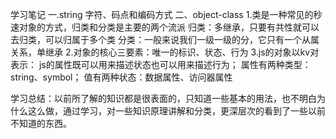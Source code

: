 学习笔记
一.string
字符、码点和编码方式
二、object-class
1.类是一种常见的秒速对象的方式，归类和分类是主要的两个流派
归类：多继承，只要有共性就可以去归类，可以归属于多个类
分类：一般来说我们一级一级的分，它只有一个从属关系，单继承
2.对象的核心三要素：唯一的标识、状态、行为
3.js的对象以kv对表示：
js的属性既可以用来描述状态也可以用来描述行为；
属性有两种类型：string、symbol；
值有两种状态：数据属性、访问器属性

学习总结：以前所了解的知识都是很表面的，只知道一些基本的用法，也不明白为什么这么做，通过学习，对一些知识原理讲解和分类，更深层次的看到了一些以前不知道的东西。
